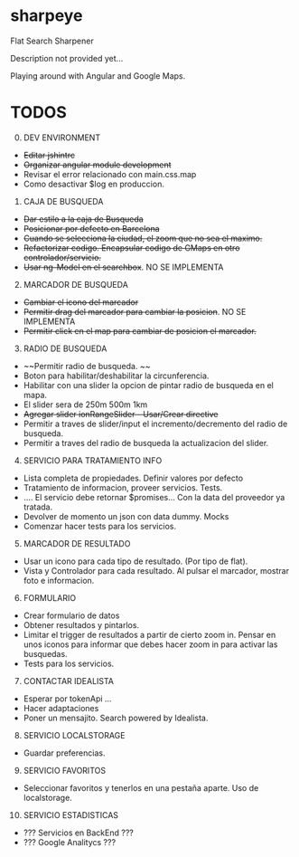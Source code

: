 # sharpeye
Flat Search Sharpener

Description not provided yet...

Playing around with Angular and Google Maps.

# TODOS

0. DEV ENVIRONMENT
 * ~~Editar jshintrc~~
 * ~~Organizar angular module development~~
 * Revisar el error relacionado con main.css.map
 * Como desactivar $log en produccion.

1. CAJA DE BUSQUEDA
  * ~~Dar estilo a la caja de Busqueda~~
  * ~~Posicionar por defecto en Barcelona~~
  * ~~Cuando se selecciona la ciudad, el zoom que no sea el maximo.~~  
  * ~~Refactorizar codigo. Encapsular codigo de GMaps en otro controlador/servicio.~~
  * ~~Usar ng-Model en el searchbox~~. NO SE IMPLEMENTA

2. MARCADOR DE BUSQUEDA
  * ~~Cambiar el icono del marcador~~
  * ~~Permitir drag del marcador para cambiar la posicion~~. NO SE IMPLEMENTA
  * ~~Permitir click en el map para cambiar de posicion el marcador.~~  

3. RADIO DE BUSQUEDA
  * ~~Permitir radio de busqueda. ~~
  * Boton para habilitar/deshabilitar la circunferencia.  
  * Habilitar con una slider la opcion de pintar radio de busqueda en el mapa.  
  * El slider sera de 250m 500m 1km
  * ~~Agregar slider ionRangeSlider - Usar/Crear directive~~
  * Permitir a traves de slider/input el incremento/decremento del radio de busqueda.
  * Permitir a traves del radio de busqueda la actualizacion del slider.

4. SERVICIO PARA TRATAMIENTO INFO
  * Lista completa de propiedades. Definir valores por defecto
  * Tratamiento de informacion, proveer servicios. Tests.
  * .... El servicio debe retornar $promises... Con la data del proveedor ya tratada.
  * Devolver de momento un json con data dummy. Mocks
  * Comenzar hacer tests para los servicios.

5. MARCADOR DE RESULTADO
  * Usar un icono para cada tipo de resultado. (Por tipo de flat).  
  * Vista y Controlador para cada resultado. Al pulsar el marcador, mostrar foto e informacion.  

6. FORMULARIO
  * Crear formulario de datos
  * Obtener resultados y pintarlos.
  * Limitar el trigger de resultados a partir de cierto zoom in.
   Pensar en unos iconos para informar que debes hacer zoom in para activar las busquedas.
  * Tests para los servicios.

7. CONTACTAR IDEALISTA
  * Esperar por tokenApi ...
  * Hacer adaptaciones
  * Poner un mensajito. Search powered by Idealista.

8. SERVICIO LOCALSTORAGE
  * Guardar preferencias.

9. SERVICIO FAVORITOS
  * Seleccionar favoritos y tenerlos en una pestaña aparte. Uso de localstorage.

10. SERVICIO ESTADISTICAS
  * ??? Servicios en BackEnd ???
  * ??? Google Analitycs ???
